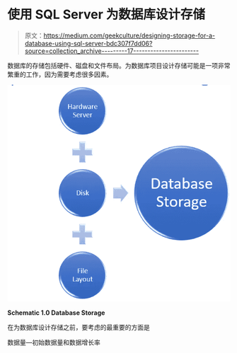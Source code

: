 # 使用 SQL Server 为数据库设计存储

> 原文：<https://medium.com/geekculture/designing-storage-for-a-database-using-sql-server-bdc307f7dd06?source=collection_archive---------17----------------------->

数据库的存储包括硬件、磁盘和文件布局。为数据库项目设计存储可能是一项非常繁重的工作，因为需要考虑很多因素。

![](img/aa335b5d78bd389524a89e052197f761.png)

**Schematic 1.0 Database Storage**

在为数据库设计存储之前，要考虑的最重要的方面是

数据量—初始数据量和数据增长率